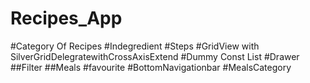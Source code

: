 # Recipes_App
#Category Of Recipes
#Indegredient #Steps
#GridView with SilverGridDelegratewithCrossAxisExtend
#Dummy Const List
#Drawer 
##Filter
##Meals
#favourite
#BottomNavigationbar
#MealsCategory

